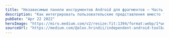 ```yaml
---
title: "Независимые панели инструментов Android для фрагментов — Часть 2 (Настройка)"
description: "Как интегрировать пользовательские представления вместо традиционных пунктов меню, используя атрибуты, такие как android:actionLayout, android:actionViewClass и android:actionProviderClass. В статье также подчеркивается важность обратного вызова onPrepareMenu для прямого управления пунктами меню и инициализации пользовательской логики."
pubDate: "Apr 22 2022"
heroImage: "https://miro.medium.com/v2/resize:fit:1394/format:webp/1*wAFdVM_5P8YTC01glFXjrw.png"
sourceUrl: "https://medium.com/@alex.hrindii/independent-android-toolbars-for-fragments-part2-customization-9b1ca94e45d3"
---
```

